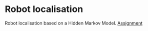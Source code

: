 # Robot localisation
Robot localisation based on a Hidden Markov Model.
[Assignment](http://cs.lth.se/eda132-applied-artificial-intelligence/programming-assignments/probabilistic-reasoning/)
